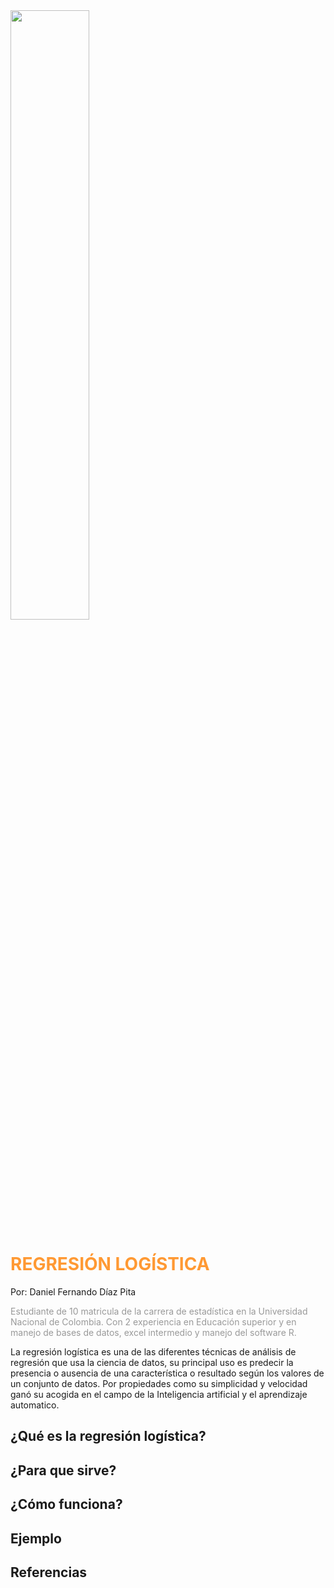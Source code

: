 <img src="phyton.png" width="50%">

# <font color='#FF9933'> REGRESIÓN LOGÍSTICA </font>

Por: Daniel Fernando Díaz Pita

<font color='#999999'> Estudiante de 10 matricula de la carrera de estadística en la Universidad Nacional de Colombia. Con 2 experiencia en Educación superior y  en manejo de bases de datos, excel intermedio y manejo del software R. </font>

La regresión logística es una de las diferentes técnicas de análisis de regresión que usa la ciencia de datos, su principal uso es predecir la presencia o ausencia de una característica o resultado según los valores de un conjunto de datos. Por propiedades como su simplicidad y velocidad ganó su acogida en el campo de la Inteligencia artificial y el aprendizaje automatico.

## ¿Qué es la regresión logística?

## ¿Para que sirve?

## ¿Cómo funciona?

## Ejemplo

## Referencias


```python

```
